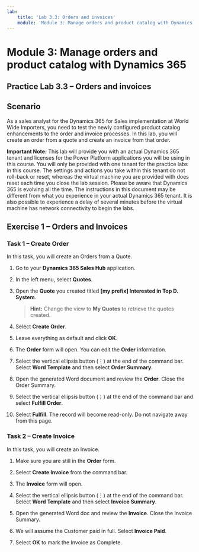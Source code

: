 ```yaml
---
lab:
    title: 'Lab 3.3: Orders and invoices'
    module: 'Module 3: Manage orders and product catalog with Dynamics 365'
---
```



Module 3: Manage orders and product catalog with Dynamics 365
==============================

## Practice Lab 3.3 – Orders and invoices

Scenario
--------

As a sales analyst for the Dynamics 365 for Sales implementation at World Wide
Importers, you need to test the newly configured product catalog enhancements to
the order and invoice processes. In this lab, you will create an order from a
quote and create an invoice from that order.

**Important Note:** This lab will provide you with an actual Dynamics 365 tenant and licenses for the Power Platform applications you will be using in this course. You will only be provided with one tenant for the practice labs in this course. The settings and actions you take within this tenant do not roll-back or reset, whereas the virtual machine you are provided with does reset each time you close the lab session. Please be aware that Dynamics 365 is evolving all the time. The instructions in this document may be different from what you experience in your actual Dynamics 365 tenant. It is also possible to experience a delay of several minutes before the virtual machine has network connectivity to begin the labs.

Exercise 1 – Orders and Invoices
--------------------------------

### Task 1 – Create Order

In this task, you will create an Orders from a Quote.

1.  Go to your **Dynamics 365 Sales Hub** application.

2.  In the left menu, select **Quotes**.

3.  Open the **Quote** you created titled **[my prefix] Interested in Top D. System**.

    > **Hint:** Change the view to **My Quotes** to retrieve the quotes created.

4.  Select **Create Order**.

5.  Leave everything as default and click **OK**.

6.  The **Order** form will open. You can edit the **Order** information.

7.  Select the vertical ellipsis button (⋮) at the end of the command bar. Select **Word Template** and then select
    **Order Summary**.

8.  Open the generated Word document and review the **Order**. Close the Order
    Summary.

9.  Select the vertical ellipsis button (⋮) at the end of the command bar and select **Fulfill Order**.

10. Select **Fulfill**. The record will become read-only. Do not navigate away from this page.


### Task 2 – Create Invoice

In this task, you will create an Invoice.

1.  Make sure you are still in the **Order** form.

2.  Select **Create Invoice** from the command bar.

3.  The **Invoice** form will open.

4.  Select the vertical ellipsis button (⋮) at the end of the command bar. Select **Word Template** and then select
    **Invoice Summary**.

5.  Open the generated Word doc and review the **Invoice**. Close the Invoice
    Summary.

6.  We will assume the Customer paid in full. Select **Invoice Paid**.

7.  Select **OK** to mark the Invoice as Complete.

